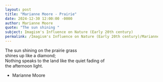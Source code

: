```yaml
---
layout: post
title: "Marianne Moore - Prairie"
date: 2024-12-30 12:00:00 -0000
author: Marianne Moore
quote: "The sun shining "
subject: Imagism's Influence on Nature (Early 20th century)
permalink: /Imagism's Influence on Nature (Early 20th century)/Marianne Moore/Marianne Moore - Prairie
---
```


The sun shining 
         on the prairie grass  
         shines up like a 
         diamond;  
         Nothing speaks to the land 
         like the quiet fading of  
         the afternoon light.


- Marianne Moore

